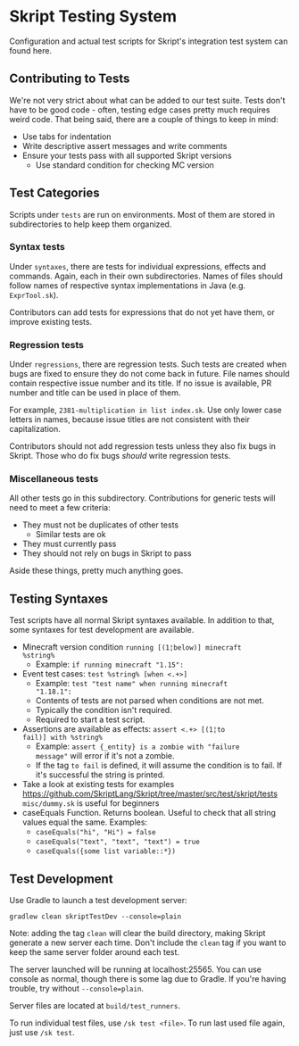 # Skript Testing System
Configuration and actual test scripts for Skript's integration test system can
found here.

## Contributing to Tests
We're not very strict about what can be added to our test suite.
Tests don't have to be good code - often, testing edge cases pretty
much requires weird code. That being said, there are a couple of things
to keep in mind:

* Use tabs for indentation
* Write descriptive assert messages and write comments
* Ensure your tests pass with all supported Skript versions
  * Use standard condition for checking MC version

## Test Categories
Scripts under <code>tests</code> are run on environments. Most of them are
stored in subdirectories to help keep them organized.

### Syntax tests
Under <code>syntaxes</code>, there are tests for individual expressions,
effects and commands. Again, each in their own subdirectories. Names of files
should follow names of respective syntax implementations in Java
(e.g. <code>ExprTool.sk</code>).

Contributors can add tests for expressions that do not yet have them, or
improve existing tests.

### Regression tests
Under <code>regressions</code>, there are regression tests. Such tests are
created when bugs are fixed to ensure they do not come back in future.
File names should contain respective issue number and its title. If no issue
is available, PR number and title can be used in place of them.

For example, <code>2381-multiplication in list index.sk</code>. Use only
lower case letters in names, because issue titles are not consistent with
their capitalization.

Contributors should not add regression tests unless they also fix bugs in
Skript. Those who do fix bugs *should* write regression tests.

### Miscellaneous tests
All other tests go in this subdirectory. Contributions for generic tests
will need to meet a few criteria:

* They must not be duplicates of other tests
  * Similar tests are ok
* They must currently pass
* They should not rely on bugs in Skript to pass

Aside these things, pretty much anything goes.

## Testing Syntaxes
Test scripts have all normal Skript syntaxes available. In addition to that,
some syntaxes for test development are available.

* Minecraft version condition <code>running [(1¦below)] minecraft %string%</code>
  * Example: <code>if running minecraft "1.15":</code>
* Event test cases: <code>test %string% [when <.+>]</code>
  * Example: <code>test "test name" when running minecraft "1.18.1":</code>
  * Contents of tests are not parsed when conditions are not met.
  * Typically the condition isn't required.
  * Required to start a test script.
* Assertions are available as effects: <code>assert <.+> [(1¦to fail)] with %string%</code>
  * Example: <code>assert {_entity} is a zombie with "failure message"</code> will error if it's not a zombie.
  * If the tag `to fail` is defined, it will assume the condition is to fail. If it's successful the string is printed.
* Take a look at existing tests for examples https://github.com/SkriptLang/Skript/tree/master/src/test/skript/tests
  <code>misc/dummy.sk</code> is useful for beginners
* caseEquals Function. Returns boolean. Useful to check that all string values equal the same. Examples:
	* <code>caseEquals("hi", "Hi") = false</code>
	* <code>caseEquals("text", "text", "text") = true</code>
	* <code>caseEquals({some list variable::*})</code>

## Test Development
Use Gradle to launch a test development server:

```
gradlew clean skriptTestDev --console=plain
```

Note: adding the tag `clean` will clear the build directory, making Skript generate a new server each time.
Don't include the `clean` tag if you want to keep the same server folder around each test.

The server launched will be running at localhost:25565. You can use console
as normal, though there is some lag due to Gradle. If you're having trouble,
try without <code>--console=plain</code>.

Server files are located at <code>build/test_runners</code>.

To run individual test files, use <code>/sk test \<file\></code>. To run last
used file again, just use <code>/sk test</code>.
